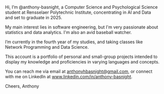 Hi, I’m @anthony-basnight, a Computer Science and Psychological Science student at Rensselaer Polytechnic Institute, concentrating in AI and Data and set to graduate in 2025.

My main interest lies in software engineering, but I'm very passionate about statistics and data analytics. I'm also an avid baseball watcher.

I’m currently in the fourth year of my studies, and taking classes like Network Programming and Data Science.

This account is a portfolio of personal and small-group projects intended to display my knowledge and proficiencies in varying languages and concepts.

You can reach me via email at anthonyhbasnight@gmail.com, or connect with me on LinkedIn at www.linkedin.com/in/anthony-basnight.

Cheers, 
Anthony

<!---
anthony-basnight/anthony-basnight is a ✨ special ✨ repository because its `README.md` (this file) appears on your GitHub profile.
You can click the Preview link to take a look at your changes.
--->
